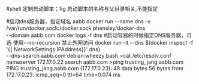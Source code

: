 #shell 定制启动脚本；fig 启动脚本的名称与父目录相关,不能指定

#启动dns服务器，指定域名 aabb
docker run --name dns -v /var/run/docker.sock:/docker.sock phensley/docker-dns \
    --domain aabb.com
docker logs -f dns
#启动容器的时候指定DNS服务器，可选 使用--no-recursion 禁止外网访问
docker run -it --dns $(docker inspect -f '{{.NetworkSettings.IPAddress}}' dns) \
    --dns-search aabb.com debian:wheezy bash
    >cat /etc/resolv.conf
     nameserver 172.17.0.22
     search aabb.com
    >ping trusting_jang.aabb.com
     PING trusting_jang.aabb.com (172.17.0.23): 48 data bytes
     56 bytes from 172.17.0.23: icmp_seq=0 ttl=64 time=0.074 ms
